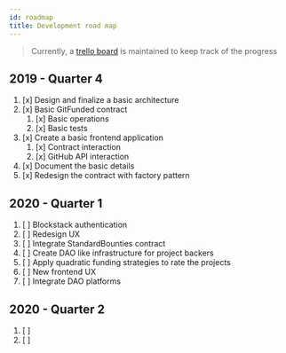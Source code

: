 ```yaml
---
id: roadmap
title: Development road map
---
```


> Currently, a [trello board] is maintained to keep track of the progress


## 2019 - Quarter 4

1. [x] Design and finalize a basic architecture 
2. [x] Basic GitFunded contract
    1. [x] Basic operations
    2. [x] Basic tests
3. [x] Create a basic frontend application
    1. [x] Contract interaction
    2. [x] GitHub API interaction
4. [x] Document the basic details
5. [x] Redesign the contract with factory pattern


## 2020 - Quarter 1

1. [ ] Blockstack authentication
2. [ ] Redesign UX
3. [ ] Integrate StandardBounties contract
4. [ ] Create DAO like infrastructure for project backers
5. [ ] Apply quadratic funding strategies to rate the projects
6. [ ] New frontend UX
7. [ ] Integrate DAO platforms

## 2020 - Quarter 2

1. [ ] 
2. [ ] 


[trello board]: https://trello.com/b/enKFbhRI/gitfunded
